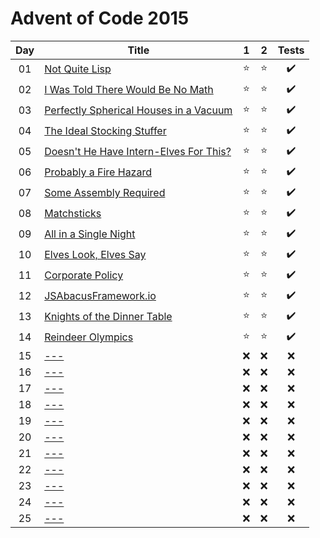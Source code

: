 # Advent of Code 2015

| Day | Title                                                                         |   1    |   2    |       Tests        |
| :-: | ----------------------------------------------------------------------------- | :----: | :----: | :----------------: |
| 01  | [Not Quite Lisp](https://adventofcode.com/2015/day/1)                         | :star: | :star: | :heavy_check_mark: |
| 02  | [I Was Told There Would Be No Math](https://adventofcode.com/2015/day/2)      | :star: | :star: | :heavy_check_mark: |
| 03  | [Perfectly Spherical Houses in a Vacuum](https://adventofcode.com/2015/day/3) | :star: | :star: | :heavy_check_mark: |
| 04  | [The Ideal Stocking Stuffer](https://adventofcode.com/2015/day/4)             | :star: | :star: | :heavy_check_mark: |
| 05  | [Doesn't He Have Intern-Elves For This?](https://adventofcode.com/2015/day/5) | :star: | :star: | :heavy_check_mark: |
| 06  | [Probably a Fire Hazard](https://adventofcode.com/2015/day/6)                 | :star: | :star: | :heavy_check_mark: |
| 07  | [Some Assembly Required](https://adventofcode.com/2015/day/7)                 | :star: | :star: | :heavy_check_mark: |
| 08  | [Matchsticks](https://adventofcode.com/2015/day/8)                            | :star: | :star: | :heavy_check_mark: |
| 09  | [All in a Single Night](https://adventofcode.com/2015/day/9)                  | :star: | :star: | :heavy_check_mark: |
| 10  | [Elves Look, Elves Say](https://adventofcode.com/2015/day/10)                 | :star: | :star: | :heavy_check_mark: |
| 11  | [Corporate Policy](https://adventofcode.com/2015/day/11)                      | :star: | :star: | :heavy_check_mark: |
| 12  | [JSAbacusFramework.io](https://adventofcode.com/2015/day/12)                  | :star: | :star: | :heavy_check_mark: |
| 13  | [Knights of the Dinner Table](https://adventofcode.com/2015/day/13)           | :star: | :star: | :heavy_check_mark: |
| 14  | [Reindeer Olympics](https://adventofcode.com/2015/day/14)                     | :star: | :star: | :heavy_check_mark: |
| 15  | [---](https://adventofcode.com/2015/day/15)                                   |  :x:   |  :x:   |        :x:         |
| 16  | [---](https://adventofcode.com/2015/day/16)                                   |  :x:   |  :x:   |        :x:         |
| 17  | [---](https://adventofcode.com/2015/day/17)                                   |  :x:   |  :x:   |        :x:         |
| 18  | [---](https://adventofcode.com/2015/day/18)                                   |  :x:   |  :x:   |        :x:         |
| 19  | [---](https://adventofcode.com/2015/day/19)                                   |  :x:   |  :x:   |        :x:         |
| 20  | [---](https://adventofcode.com/2015/day/20)                                   |  :x:   |  :x:   |        :x:         |
| 21  | [---](https://adventofcode.com/2015/day/21)                                   |  :x:   |  :x:   |        :x:         |
| 22  | [---](https://adventofcode.com/2015/day/22)                                   |  :x:   |  :x:   |        :x:         |
| 23  | [---](https://adventofcode.com/2015/day/23)                                   |  :x:   |  :x:   |        :x:         |
| 24  | [---](https://adventofcode.com/2015/day/24)                                   |  :x:   |  :x:   |        :x:         |
| 25  | [---](https://adventofcode.com/2015/day/25)                                   |  :x:   |  :x:   |        :x:         |
